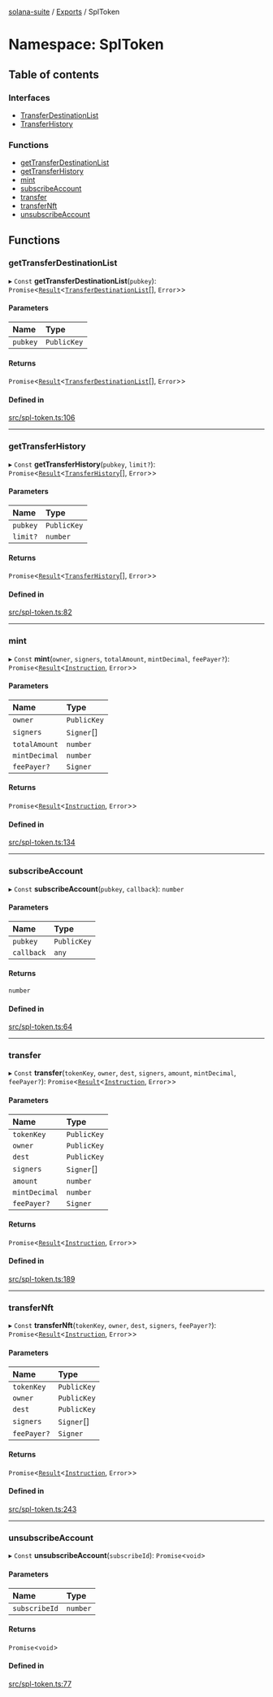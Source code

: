 [solana-suite](../README.md) / [Exports](../modules.md) / SplToken

# Namespace: SplToken

## Table of contents

### Interfaces

- [TransferDestinationList](../interfaces/SplToken.TransferDestinationList.md)
- [TransferHistory](../interfaces/SplToken.TransferHistory.md)

### Functions

- [getTransferDestinationList](SplToken.md#gettransferdestinationlist)
- [getTransferHistory](SplToken.md#gettransferhistory)
- [mint](SplToken.md#mint)
- [subscribeAccount](SplToken.md#subscribeaccount)
- [transfer](SplToken.md#transfer)
- [transferNft](SplToken.md#transfernft)
- [unsubscribeAccount](SplToken.md#unsubscribeaccount)

## Functions

### getTransferDestinationList

▸ `Const` **getTransferDestinationList**(`pubkey`): `Promise`<[`Result`](../modules.md#result)<[`TransferDestinationList`](../interfaces/SplToken.TransferDestinationList.md)[], `Error`\>\>

#### Parameters

| Name | Type |
| :------ | :------ |
| `pubkey` | `PublicKey` |

#### Returns

`Promise`<[`Result`](../modules.md#result)<[`TransferDestinationList`](../interfaces/SplToken.TransferDestinationList.md)[], `Error`\>\>

#### Defined in

[src/spl-token.ts:106](https://github.com/fukaoi/solana-suite/blob/c40ba3d/src/spl-token.ts#L106)

___

### getTransferHistory

▸ `Const` **getTransferHistory**(`pubkey`, `limit?`): `Promise`<[`Result`](../modules.md#result)<[`TransferHistory`](../interfaces/SplToken.TransferHistory.md)[], `Error`\>\>

#### Parameters

| Name | Type |
| :------ | :------ |
| `pubkey` | `PublicKey` |
| `limit?` | `number` |

#### Returns

`Promise`<[`Result`](../modules.md#result)<[`TransferHistory`](../interfaces/SplToken.TransferHistory.md)[], `Error`\>\>

#### Defined in

[src/spl-token.ts:82](https://github.com/fukaoi/solana-suite/blob/c40ba3d/src/spl-token.ts#L82)

___

### mint

▸ `Const` **mint**(`owner`, `signers`, `totalAmount`, `mintDecimal`, `feePayer?`): `Promise`<[`Result`](../modules.md#result)<[`Instruction`](../classes/Instruction.md), `Error`\>\>

#### Parameters

| Name | Type |
| :------ | :------ |
| `owner` | `PublicKey` |
| `signers` | `Signer`[] |
| `totalAmount` | `number` |
| `mintDecimal` | `number` |
| `feePayer?` | `Signer` |

#### Returns

`Promise`<[`Result`](../modules.md#result)<[`Instruction`](../classes/Instruction.md), `Error`\>\>

#### Defined in

[src/spl-token.ts:134](https://github.com/fukaoi/solana-suite/blob/c40ba3d/src/spl-token.ts#L134)

___

### subscribeAccount

▸ `Const` **subscribeAccount**(`pubkey`, `callback`): `number`

#### Parameters

| Name | Type |
| :------ | :------ |
| `pubkey` | `PublicKey` |
| `callback` | `any` |

#### Returns

`number`

#### Defined in

[src/spl-token.ts:64](https://github.com/fukaoi/solana-suite/blob/c40ba3d/src/spl-token.ts#L64)

___

### transfer

▸ `Const` **transfer**(`tokenKey`, `owner`, `dest`, `signers`, `amount`, `mintDecimal`, `feePayer?`): `Promise`<[`Result`](../modules.md#result)<[`Instruction`](../classes/Instruction.md), `Error`\>\>

#### Parameters

| Name | Type |
| :------ | :------ |
| `tokenKey` | `PublicKey` |
| `owner` | `PublicKey` |
| `dest` | `PublicKey` |
| `signers` | `Signer`[] |
| `amount` | `number` |
| `mintDecimal` | `number` |
| `feePayer?` | `Signer` |

#### Returns

`Promise`<[`Result`](../modules.md#result)<[`Instruction`](../classes/Instruction.md), `Error`\>\>

#### Defined in

[src/spl-token.ts:189](https://github.com/fukaoi/solana-suite/blob/c40ba3d/src/spl-token.ts#L189)

___

### transferNft

▸ `Const` **transferNft**(`tokenKey`, `owner`, `dest`, `signers`, `feePayer?`): `Promise`<[`Result`](../modules.md#result)<[`Instruction`](../classes/Instruction.md), `Error`\>\>

#### Parameters

| Name | Type |
| :------ | :------ |
| `tokenKey` | `PublicKey` |
| `owner` | `PublicKey` |
| `dest` | `PublicKey` |
| `signers` | `Signer`[] |
| `feePayer?` | `Signer` |

#### Returns

`Promise`<[`Result`](../modules.md#result)<[`Instruction`](../classes/Instruction.md), `Error`\>\>

#### Defined in

[src/spl-token.ts:243](https://github.com/fukaoi/solana-suite/blob/c40ba3d/src/spl-token.ts#L243)

___

### unsubscribeAccount

▸ `Const` **unsubscribeAccount**(`subscribeId`): `Promise`<`void`\>

#### Parameters

| Name | Type |
| :------ | :------ |
| `subscribeId` | `number` |

#### Returns

`Promise`<`void`\>

#### Defined in

[src/spl-token.ts:77](https://github.com/fukaoi/solana-suite/blob/c40ba3d/src/spl-token.ts#L77)
